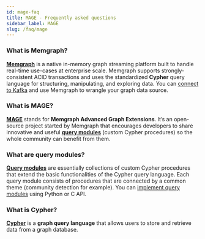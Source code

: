 ```yaml
---
id: mage-faq
title: MAGE - Frequently asked questions
sidebar_label: MAGE
slug: /faq/mage
---
```


### What is Memgraph?

**[Memgraph](/memgraph)** is a native in-memory graph streaming
platform built to handle real-time use-cases at enterprise scale. Memgraph
supports strongly-consistent ACID transactions and uses the standardized
**Cypher** query language for structuring, manipulating, and exploring data. You
can [connect to Kafka](/memgraph/import-data/kafka) and use Memgraph to wrangle
your graph data source.

### What is MAGE?

**[MAGE](/mage)** stands for **Memgraph Advanced Graph Extensions**. It’s an
open-source project started by Memgraph that encourages developers to share
innovative and useful **[query modules](/mage/query-modules/available-queries)**
(custom Cypher procedures) so the whole community can benefit from them.

### What are query modules?

**[Query modules](/mage/query-modules/available-queries)** are essentially
collections of custom Cypher procedures that extend the basic functionalities of
the Cypher query language. Each query module consists of procedures that are
connected by a common theme (community detection for example). You can [implement
query modules](/mage/usage/loading-modules) using Python or C API.

### What is Cypher?

**[Cypher](/cypher-manual)** is a **graph query language** that allows users to store and retrieve
data from a graph database.
